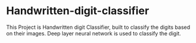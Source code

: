 # Handwritten-digit-classifier

This Project is Handwritten digit Classifier, built to classify the digits based on their images. Deep layer neural network is used to classify the digit. 
